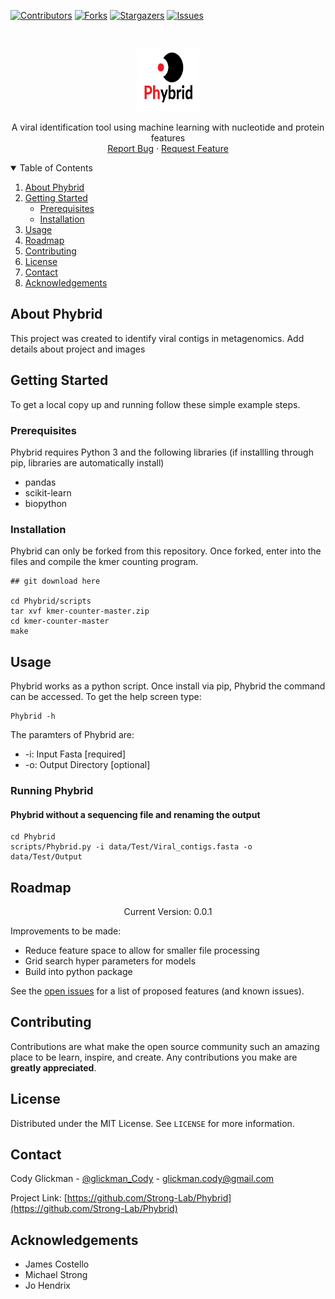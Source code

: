<!-- PROJECT SHIELDS -->
<!--
*** I'm using markdown "reference style" links for readability.
*** Reference links are enclosed in brackets [ ] instead of parentheses ( ).
*** See the bottom of this document for the declaration of the reference variables
*** for contributors-url, forks-url, etc. This is an optional, concise syntax you may use.
*** https://www.markdownguide.org/basic-syntax/#reference-style-links
-->
[![Contributors][contributors-shield]][contributors-url]
[![Forks][forks-shield]][forks-url]
[![Stargazers][stars-shield]][stars-url]
[![Issues][issues-shield]][issues-url]


<!-- PROJECT LOGO -->
<br />
<p align="center">
  <a href="https://github.com/Strong-Lab/Phybrid">
    <img src="images/logo.png" alt="Logo" width="100" height="100">
  </a>
  <p align="center">
    A viral identification tool using machine learning with nucleotide and protein features
    <br />
    <a href="https://github.com/Strong-Lab/Phybrid/issues">Report Bug</a>
    ·
    <a href="https://github.com/Strong-Lab/Phybrid/issues">Request Feature</a>
  </p>
</p>



<!-- TABLE OF CONTENTS -->
<details open="open">
  <summary>Table of Contents</summary>
  <ol>
    <li>
      <a href="#about-Phybrid">About Phybrid</a>
    </li>
    <li>
      <a href="#getting-started">Getting Started</a>
      <ul>
        <li><a href="#prerequisites">Prerequisites</a></li>
        <li><a href="#installation">Installation</a></li>
      </ul>
    </li>
    <li><a href="#usage">Usage</a></li>
    <li><a href="#roadmap">Roadmap</a></li>
    <li><a href="#contributing">Contributing</a></li>
    <li><a href="#license">License</a></li>
    <li><a href="#contact">Contact</a></li>
    <li><a href="#acknowledgements">Acknowledgements</a></li>
  </ol>
</details>



<!-- ABOUT THE PROJECT -->
## About Phybrid

This project was created to identify viral contigs in metagenomics. Add details about project and images

<!-- GETTING STARTED -->
## Getting Started

To get a local copy up and running follow these simple example steps.

### Prerequisites

Phybrid requires Python 3 and the following libraries (if installling through pip, libraries are automatically install)
* pandas
* scikit-learn
* biopython


### Installation

Phybrid can only be forked from this repository. Once forked, enter into the files and compile the kmer counting program. 

```
## git download here

cd Phybrid/scripts
tar xvf kmer-counter-master.zip
cd kmer-counter-master
make
```

<!-- USAGE EXAMPLES -->
## Usage
Phybrid works as a python script. Once install via pip, Phybrid the command can be accessed. To get the help screen type:
```
Phybrid -h
```

The paramters of Phybrid are:
* -i: Input Fasta \[required]
* -o: Output Directory \[optional]


### Running Phybrid 

#### Phybrid without a sequencing file and renaming the output
```
cd Phybrid
scripts/Phybrid.py -i data/Test/Viral_contigs.fasta -o data/Test/Output
```


<!-- ROADMAP -->
## Roadmap

<p align="center">
    Current Version: 0.0.1
</p>

Improvements to be made:
- Reduce feature space to allow for smaller file processing
- Grid search hyper parameters for models
- Build into python package


See the [open issues](https://github.com/othneildrew/Best-README-Template/issues) for a list of proposed features (and known issues).


<!-- CONTRIBUTING -->
## Contributing

Contributions are what make the open source community such an amazing place to be learn, inspire, and create. Any contributions you make are **greatly appreciated**.

<!-- LICENSE -->
## License

Distributed under the MIT License. See `LICENSE` for more information.


<!-- CONTACT -->
## Contact

Cody Glickman - [@glickman_Cody](https://twitter.com/glickman_cody) - glickman.cody@gmail.com

Project Link: [https://github.com/Strong-Lab/Phybrid](https://github.com/Strong-Lab/Phybrid)



<!-- ACKNOWLEDGEMENTS -->
## Acknowledgements
* James Costello
* Michael Strong
* Jo Hendrix





<!-- MARKDOWN LINKS & IMAGES -->
<!-- https://www.markdownguide.org/basic-syntax/#reference-style-links -->
[contributors-shield]: https://img.shields.io/github/contributors/Strong-Lab/Phybrid.svg?style=for-the-badge
[contributors-url]: https://github.com/ontributors/Strong-Lab/Phybrid/graphs/contributors
[forks-shield]: https://img.shields.io/github/forks/Strong-Lab/Phybrid.svg?style=for-the-badge
[forks-url]: https://github.com/Strong-Lab/Phybrid/network/members
[stars-shield]: https://img.shields.io/github/stars/Strong-Lab/Phybrid.svg?style=for-the-badge
[stars-url]: https://github.com/Strong-Lab/Phybrid/stargazers
[issues-shield]: https://img.shields.io/github/issues/Strong-Lab/Phybrid.svg?style=for-the-badge
[issues-url]: https://github.com/Strong-Lab/Phybrid/issues


